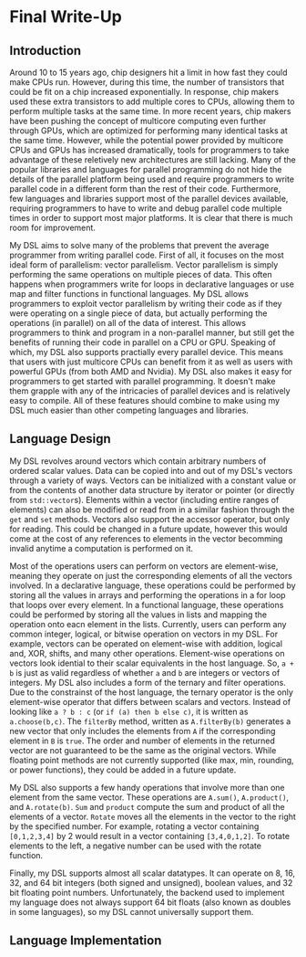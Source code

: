 # Final Write-Up

## Introduction

Around 10 to 15 years ago, chip designers hit a limit in how fast they could make CPUs run.
However, during this time, the number of transistors that could be fit on a chip increased exponentially.
In response, chip makers used these extra transistors to add multiple cores to CPUs, allowing them to perform multiple tasks at the same time.
In more recent years, chip makers have been pushing the concept of multicore computing even further through GPUs, which are optimized for performing many identical tasks at the same time.
However, while the potential power provided by multicore CPUs and GPUs has increased dramatically, tools for programmers to take advantage of these reletively new architectures are still lacking.
Many of the popular libraries and languages for parallel programming do not hide the details of the parallel platform being used and require programmers to write parallel code in a different form than the rest of their code.
Furthermore, few languages and libraries support most of the parallel devices available, requiring programmers to have to write and debug parallel code multiple times in order to support most major platforms.
It is clear that there is much room for improvement.

My DSL aims to solve many of the problems that prevent the average programmer from writing parallel code.
First of all, it focuses on the most ideal form of parallelism: vector parallelism.
Vector parallelism  is simply performing the same operations on multiple pieces of data.
This often happens when programmers write for loops in declarative languages or use map and filter functions in functional languages.
My DSL allows programmers to exploit vector parallelism by writing their code as if they were operating on a single piece of data, but actually performing the operations (in parallel) on all of the data of interest.
This allows programmers to think and program in a non-parallel manner, but still get the benefits of running their code in parallel on a CPU or GPU.
Speaking of which, my DSL also supports practially every parallel device.
This means that users with just multicore CPUs can benefit from it as well as users with powerful GPUs (from both AMD and Nvidia).
My DSL also makes it easy for programmers to get started with parallel programming.
It doesn't make them grapple with any of the intricacies of parallel devices and is relatively easy to compile.
All of these features should combine to make using my DSL much easier than other competing languages and libraries.

## Language Design
My DSL revolves around vectors which contain arbitrary numbers of ordered scalar values.
Data can be copied into and out of my DSL's vectors through a variety of ways.
Vectors can be initialized with a constant value or from the contents of another data structure by iterator or pointer (or directly from `std::vector`s).
Elements within a vector (including entire ranges of elements) can also be modified or read from in a similar fashion through the `get` and `set` methods.
Vectors also support the accessor operator, but only for reading. This could be changed in a future update, however this would come at the cost of any references to elements in the vector becomming invalid anytime a computation is performed on it.

Most of the operations users can perform on vectors are element-wise, meaning they operate on just the corresponding elements of all the vectors involved.
In a declarative language, these operations could be performed by storing all the values in arrays and performing the operations in a for loop that loops over every element.
In a functional language, these operations could be performed by storing all the values in lists and mapping the operation onto eacn element in the lists.
Currently, users can perform any common integer, logical, or bitwise operation on vectors in my DSL.
For example, vectors can be operated on element-wise with addition, logical and, XOR, shifts, and many other operations.
Element-wise operations on vectors look idential to their scalar equivalents in the host language.
So, `a + b` is just as valid regardless of whether `a` and `b` are integers or vectors of integers.
My DSL also includes a form of the ternary and filter operations.
Due to the constrainst of the host language, the ternary operator is the only element-wise operator that differs between scalars and vectors.
Instead of looking like `a ? b : c` (or  `if (a) then b else c)`, it is written as `a.choose(b,c)`.
The `filterBy` method, written as `A.filterBy(b)` generates a new vector that only includes the elements from `A` if the corresponding element in `B` is `true`.
The order and number of elements in the returned vector are not guaranteed to be the same as the original vectors.
While floating point methods are not currently supported (like max, min, rounding, or power functions), they could be added in a future update.

My DSL also supports a few handy operations that involve more than one element from the same vector.
These operations are `A.sum()`, `A.product()`, and `A.rotate(b)`.
`Sum` and `product` compute the sum and product of all the elements of a vector.
`Rotate` moves all the elements in the vector to the right by the specified number.
For example, rotating a vector containing `[0,1,2,3,4]` by 2 would result in a vector containing `[3,4,0,1,2]`.
To rotate elements to the left, a negative number can be used with the rotate function.

Finally, my DSL supports almost all scalar datatypes. It can operate on 8, 16, 32, and 64 bit integers (both signed and unsigned), boolean values, and 32 bit floating point numbers. Unfortunately, the backend used to implement my language does not always support 64 bit floats (also known as doubles in some languages), so my DSL cannot universally support them.

## Language Implementation

